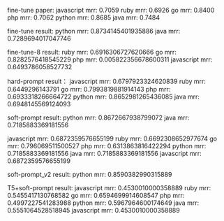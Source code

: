 fine-tune paper:
javascript mrr: 0.7059
ruby mrr: 0.6926
go mrr: 0.8400
php mrr: 0.7062
python mrr: 0.8685
java mrr: 0.7484

fine-tune result:
python mrr: 0.8734145401935886
java mrr: 0.7289694017047746


fine-tune-8 result:
ruby mrr: 0.6916306727620666
go mrr: 0.8282576418545229
php mrr: 0.005822356678600311
javascript mrr: 0.6493786058527732

hard-prompt result：
javascript mrr: 0.6797923324620839
ruby mrr: 0.6449296143791
go mrr: 0.7993819881914143
php mrr: 0.6933318266664722
python mrr: 0.8652981265436085
java mrr: 0.6948145569124093

soft-prompt result:
python mrr: 0.8672667938799072
java mrr: 0.7185883369181556

javascript mrr: 0.6872359576655199
ruby mrr: 0.6692308652977674
go mrr: 0.796069511500527
php mrr: 0.6313863816422294
python mrr: 0.7185883369181556
java mrr: 0.7185883369181556
javascript mrr: 0.6872359576655199


soft-prompt_v2 result:
python mrr: 0.8590382990315889


T5+soft-prompt result:
javascript mrr: 0.4530010000358889
ruby mrr: 0.5455417130768582
go mrr: 0.6594699914608547
php mrr: 0.4997227541283988
python mrr: 0.5967964600174649
java mrr: 0.5551064528518945
javascript mrr: 0.4530010000358889

